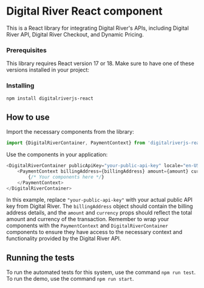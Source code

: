 # Digital River React component

This is a React library for integrating Digital River's APIs, including Digital River API, Digital River Checkout, and
Dynamic Pricing.

### Prerequisites

This library requires React version 17 or 18. Make sure to have one of these versions installed in your project:

### Installing

```bash
npm install digitalriverjs-react
```

## How to use

Import the necessary components from the library:

```javascript
import {DigitalRiverContainer, PaymentContext} from 'digitalriverjs-react';
```

Use the components in your application:

```javascript
<DigitalRiverContainer publicApiKey="your-public-api-key" locale="en-US">
    <PaymentContext billingAddress={billingAddress} amount={amount} currency={currency}>
        {/* Your components here */}
    </PaymentContext>
</DigitalRiverContainer>
```

In this example, replace `"your-public-api-key"` with your actual public API key from Digital River.
The `billingAddress` object should contain the billing address details, and the `amount` and `currency` props should
reflect the total amount and currency of the transaction. Remember to wrap your components with the `PaymentContext`
and `DigitalRiverContainer` components to ensure they have access to the necessary context and functionality provided by
the Digital River API.

## Running the tests

To run the automated tests for this system, use the command `npm run test`.
To run the demo, use the command `npm run start`.

